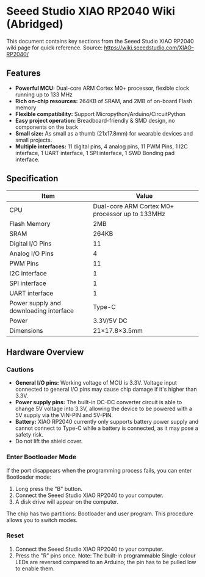 # Seeed Studio XIAO RP2040 Wiki (Abridged)

This document contains key sections from the Seeed Studio XIAO RP2040 wiki page for quick reference.
Source: https://wiki.seeedstudio.com/XIAO-RP2040/

## Features

*   **Powerful MCU:** Dual-core ARM Cortex M0+ processor, flexible clock running up to 133 MHz
*   **Rich on-chip resources:** 264KB of SRAM, and 2MB of on-board Flash memory
*   **Flexible compatibility:** Support Micropython/Arduino/CircuitPython
*   **Easy project operation:** Breadboard-friendly & SMD design, no components on the back
*   **Small size:** As small as a thumb (21x17.8mm) for wearable devices and small projects.
*   **Multiple interfaces:** 11 digital pins, 4 analog pins, 11 PWM Pins, 1 I2C interface, 1 UART interface, 1 SPI interface, 1 SWD Bonding pad interface.

## Specification

| Item                                | Value                                          |
| ----------------------------------- | ---------------------------------------------- |
| CPU                                 | Dual-core ARM Cortex M0+ processor up to 133MHz |
| Flash Memory                        | 2MB                                            |
| SRAM                                | 264KB                                          |
| Digital I/O Pins                    | 11                                             |
| Analog I/O Pins                     | 4                                              |
| PWM Pins                            | 11                                             |
| I2C interface                       | 1                                              |
| SPI interface                       | 1                                              |
| UART interface                      | 1                                              |
| Power supply and downloading interface | Type-C                                         |
| Power                               | 3.3V/5V DC                                     |
| Dimensions                          | 21×17.8×3.5mm                                  |

## Hardware Overview

### Cautions

*   **General I/O pins:** Working voltage of MCU is 3.3V. Voltage input connected to general I/O pins may cause chip damage if it's higher than 3.3V.
*   **Power supply pins:** The built-in DC-DC converter circuit is able to change 5V voltage into 3.3V, allowing the device to be powered with a 5V supply via the VIN-PIN and 5V-PIN.
*   **Battery:** XIAO RP2040 currently only supports battery power supply and cannot connect to Type-C while a battery is connected, as it may pose a safety risk.
*   Do not lift the shield cover.

### Enter Bootloader Mode

If the port disappears when the programming process fails, you can enter Bootloader mode:
1.  Long press the "B" button.
2.  Connect the Seeed Studio XIAO RP2040 to your computer.
3.  A disk drive will appear on the computer.

The chip has two partitions: Bootloader and user program. This procedure allows you to switch modes.

### Reset

1.  Connect the Seeed Studio XIAO RP2040 to your computer.
2.  Press the "R" pins once.
Note: The built-in programmable Single-colour LEDs are reversed compared to an Arduino; the pin has to be pulled low to enable them.
